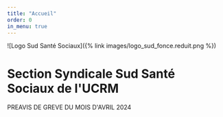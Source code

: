 ```yaml
---
title: "Accueil"
order: 0
in_menu: true
---
```

![Logo Sud Santé Sociaux]({% link images/logo_sud_fonce.reduit.png %})

# Section Syndicale Sud Santé Sociaux de l'UCRM
<p>
PREAVIS DE GREVE DU MOIS D'AVRIL 2024 